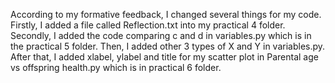 According to my formative feedback, I changed several things for my code.
Firstly, I added a file called Reflection.txt into my practical 4 folder.
Secondly, I added the code comparing c and d in variables.py which is in the practical 5 folder.
Then, I added other 3 types of X and Y in variables.py.
After that, I added xlabel, ylabel and title for my scatter plot in Parental age vs offspring	health.py which is in practical 6 folder.

